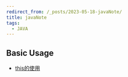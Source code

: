 ```yaml
---
redirect_from: /_posts/2023-05-18-javaNote/
title: javaNote
tags:
  - JAVA
---
```


## Basic Usage
+ [this的使用](https://www.yiibai.com/java/this-keyword.html)